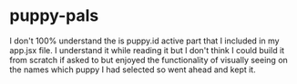 # puppy-pals
I don't 100% understand the is puppy.id active part that I included in my app.jsx file. I understand it while reading it but I don't think I could build it from scratch if asked to but enjoyed the functionality of visually seeing on the names which puppy I had selected so went ahead and kept it. 
